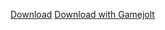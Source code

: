 

[Download](https://github.com/StupidDenis/8-bit-girl/releases/download/1.1.1/8-bit.Girl.Remastred.by.TheQuestDieForm111.rar) 
[Download with Gamejolt](https://gamejolt.com/games/8-bit-girl-remastred/594984) 
